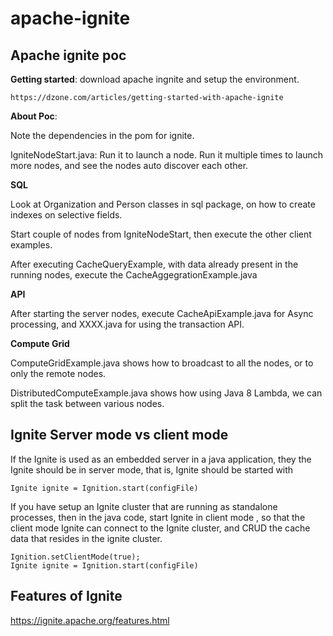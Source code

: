 # apache-ignite
## Apache ignite poc

**Getting started**: download apache ingnite and setup the environment.
```
https://dzone.com/articles/getting-started-with-apache-ignite
```

**About Poc**:

Note the dependencies in the pom for ignite.

IgniteNodeStart.java: Run it to launch a node. Run it multiple times to launch more nodes, 
and see the nodes auto discover each other.

**SQL**

Look at Organization and Person classes in sql package, on how to create indexes on selective fields.

Start couple of nodes from IgniteNodeStart, then execute the other client examples. 

After executing CacheQueryExample, with data already present in the running nodes, execute the CacheAggegrationExample.java

**API**

After starting the server nodes, execute CacheApiExample.java for Async processing, and XXXX.java for using the transaction API.

**Compute Grid**

ComputeGridExample.java shows how to broadcast to all the nodes, or to only the remote nodes.

DistributedComputeExample.java shows how using Java 8 Lambda, we can split the task between various nodes.


## Ignite Server mode vs client mode

If the Ignite is used as an embedded server in a java application, they the Ignite should be in server mode, that is, 
Ignite should be started with

```
Ignite ignite = Ignition.start(configFile)

```
If you have setup an Ignite cluster that are running as standalone processes, then in the java code, start Ignite in client mode
, so that the client mode Ignite can connect to the Ignite cluster, and CRUD the cache data that resides in the ignite cluster.

```
Ignition.setClientMode(true);
Ignite ignite = Ignition.start(configFile) 
```

## Features of Ignite

https://ignite.apache.org/features.html

